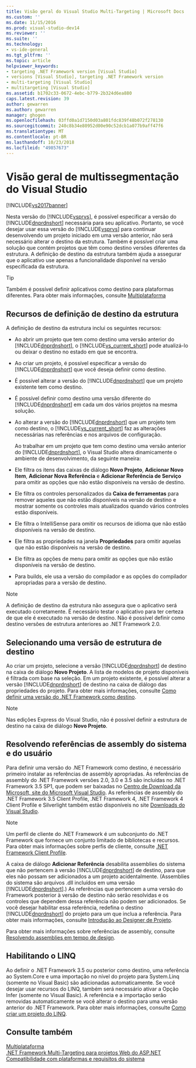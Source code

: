 ```yaml
---
title: Visão geral do Visual Studio Multi-Targeting | Microsoft Docs
ms.custom: ''
ms.date: 11/15/2016
ms.prod: visual-studio-dev14
ms.reviewer: ''
ms.suite: ''
ms.technology:
- vs-ide-general
ms.tgt_pltfrm: ''
ms.topic: article
helpviewer_keywords:
- targeting .NET Framework version [Visual Studio]
- versions [Visual Studio], targeting .NET Framework version
- multi-targeting [Visual Studio]
- multitargeting [Visual Studio]
ms.assetid: b1702c33-0672-4ebc-b779-2b324d6ea880
caps.latest.revision: 39
author: gewarren
ms.author: gewarren
manager: ghogen
ms.openlocfilehash: 03ffd0a1d7150d03a801fdc839f48b072f278130
ms.sourcegitcommit: 240c8b34e80952d00e90c52dcb1a077b9aff47f6
ms.translationtype: MT
ms.contentlocale: pt-BR
ms.lasthandoff: 10/23/2018
ms.locfileid: "49857673"
---
```

# <a name="visual-studio-multi-targeting-overview"></a>Visão geral de multissegmentação do Visual Studio
[!INCLUDE[vs2017banner](../includes/vs2017banner.md)]

Nesta versão do [!INCLUDE[vsprvs](../includes/vsprvs-md.md)], é possível especificar a versão do [!INCLUDE[dnprdnshort](../includes/dnprdnshort-md.md)] necessária para seu aplicativo. Portanto, se você desejar usar essa versão do [!INCLUDE[vsprvs](../includes/vsprvs-md.md)] para continuar desenvolvendo um projeto iniciado em uma versão anterior, não será necessário alterar o destino da estrutura. Também é possível criar uma solução que contém projetos que têm como destino versões diferentes da estrutura. A definição de destino da estrutura também ajuda a assegurar que o aplicativo use apenas a funcionalidade disponível na versão especificada da estrutura.  
  
> [!TIP]
>  Também é possível definir aplicativos como destino para plataformas diferentes. Para obter mais informações, consulte [Multiplataforma](../msbuild/msbuild-multitargeting-overview.md)  
  
## <a name="framework-targeting-features"></a>Recursos de definição de destino da estrutura  
 A definição de destino da estrutura inclui os seguintes recursos:  
  
- Ao abrir um projeto que tem como destino uma versão anterior do [!INCLUDE[dnprdnshort](../includes/dnprdnshort-md.md)], o [!INCLUDE[vs_current_short](../includes/vs-current-short-md.md)] pode atualizá-lo ou deixar o destino no estado em que se encontra.  
  
- Ao criar um projeto, é possível especificar a versão do [!INCLUDE[dnprdnshort](../includes/dnprdnshort-md.md)] que você deseja definir como destino.  
  
- É possível alterar a versão do [!INCLUDE[dnprdnshort](../includes/dnprdnshort-md.md)] que um projeto existente tem como destino.  
  
- É possível definir como destino uma versão diferente do [!INCLUDE[dnprdnshort](../includes/dnprdnshort-md.md)] em cada um dos vários projetos na mesma solução.  
  
- Ao alterar a versão do [!INCLUDE[dnprdnshort](../includes/dnprdnshort-md.md)] que um projeto tem como destino, o [!INCLUDE[vs_current_short](../includes/vs-current-short-md.md)] faz as alterações necessárias nas referências e nos arquivos de configuração.  
  
  Ao trabalhar em um projeto que tem como destino uma versão anterior do [!INCLUDE[dnprdnshort](../includes/dnprdnshort-md.md)], o Visual Studio altera dinamicamente o ambiente de desenvolvimento, da seguinte maneira:  
  
- Ele filtra os itens das caixas de diálogo **Novo Projeto**, **Adicionar Novo Item**, **Adicionar Nova Referência** e **Adicionar Referência de Serviço** para omitir as opções que não estão disponíveis na versão de destino.  
  
- Ele filtra os controles personalizados da **Caixa de ferramentas** para remover aqueles que não estão disponíveis na versão de destino e mostrar somente os controles mais atualizados quando vários controles estão disponíveis.  
  
- Ele filtra o IntelliSense para omitir os recursos de idioma que não estão disponíveis na versão de destino.  
  
- Ele filtra as propriedades na janela **Propriedades** para omitir aquelas que não estão disponíveis na versão de destino.  
  
- Ele filtra as opções de menu para omitir as opções que não estão disponíveis na versão de destino.  
  
- Para builds, ele usa a versão do compilador e as opções do compilador apropriadas para a versão de destino.  
  
> [!NOTE]
>  A definição de destino da estrutura não assegura que o aplicativo será executado corretamente. É necessário testar o aplicativo para ter certeza de que ele é executado na versão de destino. Não é possível definir como destino versões de estrutura anteriores ao .NET Framework 2.0.  
  
## <a name="selecting-a-target-framework-version"></a>Selecionando uma versão de estrutura de destino  
 Ao criar um projeto, selecione a versão [!INCLUDE[dnprdnshort](../includes/dnprdnshort-md.md)] de destino na caixa de diálogo **Novo Projeto**. A lista de modelos de projeto disponíveis é filtrada com base na seleção. Em um projeto existente, é possível alterar a versão [!INCLUDE[dnprdnshort](../includes/dnprdnshort-md.md)] de destino na caixa de diálogo das propriedades do projeto. Para obter mais informações, consulte [Como definir uma versão do .NET Framework como destino](../ide/how-to-target-a-version-of-the-dotnet-framework.md).  
  
> [!NOTE]
>  Nas edições Express do Visual Studio, não é possível definir a estrutura de destino na caixa de diálogo **Novo Projeto**.  
  
## <a name="resolving-system-and-user-assembly-references"></a>Resolvendo referências de assembly do sistema e do usuário  
 Para definir uma versão do .NET Framework como destino, é necessário primeiro instalar as referências de assembly apropriadas. As referências de assembly do .NET Framework versões 2.0, 3.0 e 3.5 são incluídas no .NET Framework 3.5 SP1, que podem ser baixadas no [Centro de Download da Microsoft, site do Microsoft Visual Studio](http://go.microsoft.com/fwlink/?LinkId=227602). As referências de assembly do .NET Framework 3.5 Client Profile, .NET Framework 4, .NET Framework 4 Client Profile e Silverlight também estão disponíveis no site [Downloads do Visual Studio](http://go.microsoft.com/fwlink/?LinkId=179687).  
  
> [!NOTE]
>  Um perfil de cliente do .NET Framework é um subconjunto do .NET Framework que fornece um conjunto limitado de bibliotecas e recursos. Para obter mais informações sobre perfis de cliente, consulte [.NET Framework Client Profile](http://msdn.microsoft.com/library/f0219919-1f02-4588-8704-327a62fd91f1).  
  
 A caixa de diálogo **Adicionar Referência** desabilita assemblies do sistema que não pertencem à versão [!INCLUDE[dnprdnshort](../includes/dnprdnshort-md.md)] de destino, para que eles não possam ser adicionados a um projeto acidentalmente. (Assemblies do sistema são arquivos .dll incluídos em uma versão [!INCLUDE[dnprdnshort](../includes/dnprdnshort-md.md)].) As referências que pertencem a uma versão do Framework posterior à versão de destino não serão resolvidas e os controles que dependem dessa referência não podem ser adicionados. Se você desejar habilitar essa referência, redefina o destino [!INCLUDE[dnprdnshort](../includes/dnprdnshort-md.md)] do projeto para um que inclua a referência.  Para obter mais informações, consulte [Introdução ao Designer de Projeto](http://msdn.microsoft.com/en-us/898dd854-c98d-430c-ba1b-a913ce3c73d7).  
  
 Para obter mais informações sobre referências de assembly, consulte [Resolvendo assemblies em tempo de design](../msbuild/resolving-assemblies-at-design-time.md).  
  
## <a name="enabling-linq"></a>Habilitando o LINQ  
 Ao definir o .NET Framework 3.5 ou posterior como destino, uma referência ao System.Core e uma importação no nível do projeto para System.Linq (somente no Visual Basic) são adicionadas automaticamente. Se você desejar usar recursos do LINQ, também será necessário ativar a Opção Infer (somente no Visual Basic). A referência e a importação serão removidas automaticamente se você alterar o destino para uma versão anterior do .NET Framework. Para obter mais informações, consulte [Como criar um projeto do LINQ](http://msdn.microsoft.com/library/a929e653-09a3-44be-881f-68ca33f192b2).  
  
## <a name="see-also"></a>Consulte também  
 [Multiplataforma](../msbuild/msbuild-multitargeting-overview.md)   
 [.NET Framework Multi-Targeting para projetos Web do ASP.NET](http://msdn.microsoft.com/library/8b8145a9-62f6-4fc4-8a83-47b0487cbe76)   
 [Compatibilidade com plataformas e requisitos do sistema](http://www.microsoft.com/visualstudio/eng/products/compatibility)



